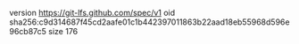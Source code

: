 version https://git-lfs.github.com/spec/v1
oid sha256:c9d314687f45cd2aafe01c1b442397011863b22aad18eb55968d596e96cb87c5
size 176

